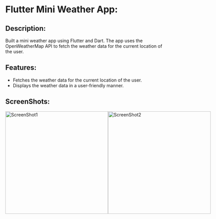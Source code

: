 # Flutter Mini Weather App:

## Description:

Built a mini weather app using Flutter and Dart. The app uses the OpenWeatherMap API to fetch the weather data for the current location of the user.

## Features:

- Fetches the weather data for the current location of the user.
- Displays the weather data in a user-friendly manner.

## ScreenShots:

<div style="display:flex">
<img alt="ScreenShot1" src="https://github.com/abdoachhoubi/flutter-01-weather/tree/main/readme_assets/screen1.png" width="320" />
<img alt="ScreenShot2" src="https://github.com/abdoachhoubi/flutter-01-weather/tree/main/readme_assets/screen2.png" width="320" />
</div>
